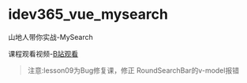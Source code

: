 # idev365_vue_mysearch
山地人带你实战-MySearch

课程观看视频-[B站观看](https://space.bilibili.com/390120104/channel/detail?cid=60892)
> 注意:lesson09为Bug修复课，修正 RoundSearchBar的v-model报错
